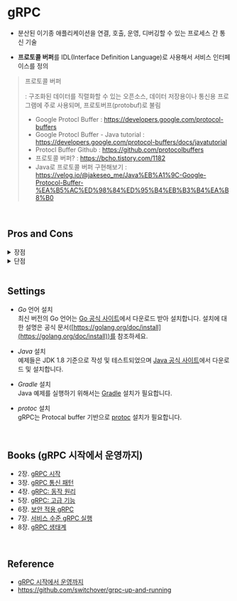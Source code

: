 # gRPC
- 분산된 이기종 애플리케이션을 연결, 호출, 운영, 디버깅할 수 있는 프로세스 간 통신 기술

- **프로토콜 버퍼**를 IDL(Interface Definition Language)로 사용해서 서비스 인터페이스를 정의

> 프로토콜 버퍼
>
> : 구조화된 데이터를 직렬화할 수 있는 오픈소스, 데이터 저장용이나 통신용 프로그램에 주로 사용되며, 프로토버프(protobuf)로 불림
> - Google Protocl Buffer : https://developers.google.com/protocol-buffers
> - Google Protocl Buffer - Java tutorial : https://developers.google.com/protocol-buffers/docs/javatutorial
> - Protocl Buffer Github : https://github.com/protocolbuffers
> - 프로토콜 버퍼? : https://bcho.tistory.com/1182
> - Java로 프로토콜 버퍼 구현해보기 : https://velog.io/@jakeseo_me/Java%EB%A1%9C-Google-Protocol-Buffer-%EA%B5%AC%ED%98%84%ED%95%B4%EB%B3%B4%EA%B8%B0

<br>

## Pros and Cons
<details>
<summary>장점</summary>
<div markdown="1">

### 프로세스 간 통신 효율성
- gRPC는 JSON이나 XML 같은 텍스트 형식을 사용하는 대신 프로토콜 버퍼 기반 바이너리 프로토콜을 사용하여 gRPC 서비스 및 클라이언트와 통신
    - 클라이언트에서 서버로 메시지를 전송할 때 REST API를 사용한다면 1) 바이너리 콘텐츠를 만들고, 2) 바이너리 콘텐츠를 텍스트 형식으로 변환하여 전송, 3) 서버에서 텍스트 형식의 콘텐츠를 다시 바이너리 콘텐츠로 변환
- 추가로 HTTP/2 위에 프로토콜 버퍼로 구현되기 때문에 통신 속도 향상

### 간단하고 명확한 서비스 인터페이스와 스키마
- gRPC는 애플리케이션 개발용 계약 유선(Contract-First) 접근 방식을 권장
    - 서비스 인터페이스를 먼저 정의하고 나중에 구현 세부 사항을 작업

- 정의된 서비스 인터페이스를 바탕으로 개발하기 때문에 일관되고 안정적인 확장 가능한 애플리케이션 개발 환경 제공

### 엄격한 타입 점검 형식
- gRPC 서비스를 정의하고자 프로토콜 버퍼를 사용하기 때문에 gRPC 서비스 계약은 애플리케이션 통신에 사용할 데이터 타입을 명확하게 정의

### 폴리글랏
- 특정 언어에 구애 받지 않고 사용 가능

### 이중 스트리밍(Duplex Streaming)
- gRPC는 클라이언트나 서버 측 스트리밍을 기본적으로 지원하며 서비스 정의 자체에 포함되기 때문에 스트리밍 서비스나 스트리밍 클라이언트 개발에 용이

- 요청-응답 스타일의 메시징 방식이나 클라이언트 및 서버 측 스트리밍을 구축할 때 RESTful 메시징 스타일에 비해 좋음

### 유용한 내장 기능 지원
- 인증, 암호화, 복원력(데드라인, 타임아웃), 메타데이터 교환, 압축, 로드밸런싱, 서비스 검색 등과 같은 기능을 지원

---

</div>
</details>

<details>
<summary>단점</summary>
<div markdown="1">

### 외부 서비스 부적합
- 인터넷을 통해 애플리케이션이나 서비스를 외부 클라이언트에 제공하려는 경우 gRPC가 새롭기 때문에 적합하지 않을 수 있음

- 계약 기반이면서 엄격한 타입을 정의하기 때문에 외부 당사자에게 노출되는 서비스의 유연성을 방해할 수 있으며, 사용자는 비교적 적은 제어권을 갖음

> 이에 대한 해결책으로 gRPC Gateway가 설계됨

### 서비스 정의의 급격한 변경에 따른 개발 프로세스 복잡성
- 미리 정의된 인터페이스에서 기능을 지원하기 때문에 서비스 정의가 급격히 변경되면 클라이언트와 서비 코드 모두 다시 생성해야 함

- 이 과정이 CI 프로세스에도 통합돼야 하기 때문에 전체 개발 수명 주기를 복잡하게 만들 수 있음

> 하지만 대부분의 gRPC 서비스 정의 변경은 서비스 계약을 위반하지 않게 수용될 수 있고, 주요 변경 사항이 없는 한 다른 버전의 프로토를 사용하여 클라이언트 및 서버으와 문제없이 상호 운영할 수 있음
>
> 즉, 대부분의 경우 코드 재생성이 필요하지 않음 

### 상대적으로 적은 생태계
- REST나 HTTP 프로토콜에 비해 상대적으로 생태계 크기가 적음

- 브라우저와 모바일 애플리케이션에서 gRPC의 지원도 아직 초기 단계이기 때문에 모든 프로세스 간 통신에 필수적으로 사용해야 하는 기술은 아님

- 비즈니스 유스 케이스나 요구 사항에 따라 적절한 메시징 프로토콜을 사용해야 함

---

</div>
</details>

<br>

## Settings
- *Go* 언어 설치  
    최신 버전의 Go 언어는 [Go 공식 사이트](https://golang.org/dl/)에서 다운로드 받아 설치합니다. 설치에 대한 설명은 공식 문서([https://golang.org/doc/install](https://golang.org/doc/install))를 참조하세요.
 
- *Java* 설치  
    예제들은 JDK 1.8 기준으로 작성 및 테스트되었으며 [Java 공식 사이트](https://www.java.com/en/download/)에서 다운로드 및 설치합니다.

- *Gradle* 설치  
    Java 예제를 실행하기 위해서는 [Gradle](https://gradle.org/) 설치가 필요합니다.

- *protoc* 설치  
    gRPC는 Protocal buffer 기반으로 [protoc](https://developers.google.com/protocol-buffers/docs/downloads) 설치가 필요합니다.

<br>

## Books (gRPC 시작에서 운영까지)
- 2장. [gRPC 시작](./books/chapter2)
- 3장. [gRPC 통신 패턴](./books/chapter3)
- 4장. [gRPC: 동작 원리](./books/chapter4)
- 5장. [gRPC: 고급 기능](./books/chapter5)
- 6장. [보안 적용 gRPC](./books/chapter6)
- 7장. [서비스 수준 gRPC 실행](./books/chapter7)
- 8장. [gRPC 생태계](./books/chapter8)

<br>

## Reference
- [gRPC 시작에서 운영까지](http://www.acornpub.co.kr/book/grpc)
- https://github.com/switchover/grpc-up-and-running